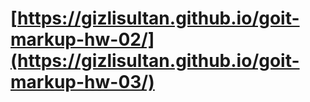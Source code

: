 # [https://gizlisultan.github.io/goit-markup-hw-02/](https://gizlisultan.github.io/goit-markup-hw-03/)
